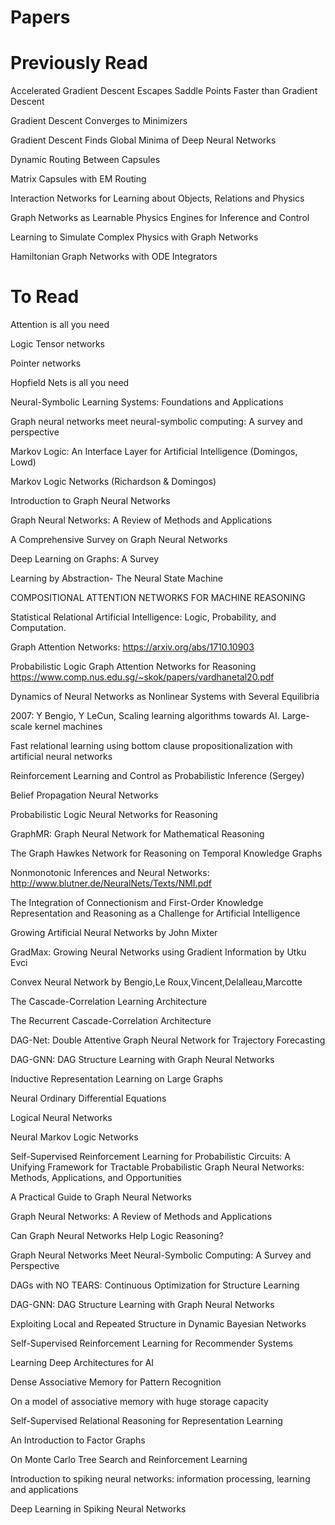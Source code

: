 # Papers

# Previously Read

Accelerated Gradient Descent Escapes Saddle Points Faster than Gradient Descent

Gradient Descent Converges to Minimizers

Gradient Descent Finds Global Minima of Deep Neural Networks

Dynamic Routing Between Capsules

Matrix Capsules with EM Routing 

Interaction Networks for Learning about Objects, Relations and Physics

Graph Networks as Learnable Physics Engines for Inference and Control

Learning to Simulate Complex Physics with Graph Networks

Hamiltonian Graph Networks with ODE Integrators

# To Read

Attention is all you need

Logic Tensor networks

Pointer networks

Hopfield Nets is all you need

Neural-Symbolic Learning Systems: Foundations and Applications

Graph neural networks meet neural-symbolic computing: A survey and perspective

Markov Logic: An Interface Layer for Artificial Intelligence (Domingos, Lowd)

Markov Logic Networks (Richardson & Domingos)

Introduction to Graph Neural Networks

Graph Neural Networks: A Review of Methods and Applications

A Comprehensive Survey on Graph Neural Networks

Deep Learning on Graphs: A Survey

Learning by Abstraction- The Neural State Machine

COMPOSITIONAL ATTENTION NETWORKS FOR MACHINE REASONING

Statistical Relational Artificial Intelligence: Logic, Probability, and Computation. 

Graph Attention Networks: https://arxiv.org/abs/1710.10903

Probabilistic Logic Graph Attention Networks for Reasoning https://www.comp.nus.edu.sg/~skok/papers/vardhanetal20.pdf

Dynamics of Neural Networks as Nonlinear Systems with Several Equilibria

2007: Y Bengio, Y LeCun, Scaling learning algorithms towards AI. Large-scale kernel machines

Fast relational learning using bottom clause propositionalization with artificial neural networks

Reinforcement Learning and Control as Probabilistic Inference (Sergey)

Belief Propagation Neural Networks

Probabilistic Logic Neural Networks for Reasoning

GraphMR: Graph Neural Network for Mathematical Reasoning

The Graph Hawkes Network for Reasoning on Temporal Knowledge Graphs

Nonmonotonic Inferences and Neural Networks: http://www.blutner.de/NeuralNets/Texts/NMI.pdf

The Integration of Connectionism and First-Order Knowledge Representation and Reasoning as a Challenge for Artificial Intelligence

Growing Artificial Neural Networks by John Mixter

GradMax: Growing Neural Networks using Gradient Information by Utku Evci

Convex Neural Network by Bengio,Le Roux,Vincent,Delalleau,Marcotte

The Cascade-Correlation Learning Architecture

The Recurrent Cascade-Correlation Architecture

DAG-Net: Double Attentive Graph Neural Network for Trajectory Forecasting

DAG-GNN: DAG Structure Learning with Graph Neural Networks

Inductive Representation Learning on Large Graphs 

Neural Ordinary Differential Equations

Logical Neural Networks

Neural Markov Logic Networks

Self-Supervised Reinforcement Learning for Probabilistic Circuits: A Unifying Framework for Tractable Probabilistic Graph Neural Networks: Methods, Applications, and Opportunities

A Practical Guide to Graph Neural Networks

Graph Neural Networks: A Review of Methods and Applications

Can Graph Neural Networks Help Logic Reasoning?

Graph Neural Networks Meet Neural-Symbolic Computing: A Survey and Perspective

DAGs with NO TEARS: Continuous Optimization for Structure Learning

DAG-GNN: DAG Structure Learning with Graph Neural Networks

Exploiting Local and Repeated Structure in Dynamic Bayesian Networks 

Self-Supervised Reinforcement Learning for Recommender Systems

Learning Deep Architectures for AI

Dense Associative Memory for Pattern Recognition

On a model of associative memory with huge storage capacity

Self-Supervised Relational Reasoning for Representation Learning

An Introduction to Factor Graphs 

On Monte Carlo Tree Search and Reinforcement Learning 

Introduction to spiking neural networks: information processing, learning and applications

Deep Learning in Spiking Neural Networks
